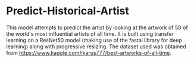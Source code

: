 # Predict-Historical-Artist
This model attempts to predict the artist by looking at the artwork of 50 of the world's most influential artists of all time.
It is built using transfer learning on a ResNet50 model (making use of the fastai library for deep learning) along with progressive resizing.
The dataset used was obtained from https://www.kaggle.com/ikarus777/best-artworks-of-all-time.
